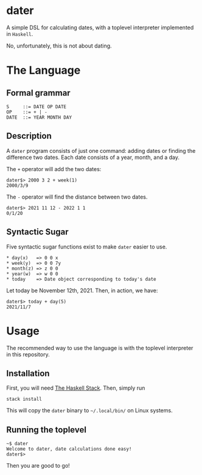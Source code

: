 # dater

A simple DSL for calculating dates, with a toplevel interpreter implemented in `Haskell`.

No, unfortunately, this is not about dating.

# The Language
## Formal grammar
```
S     ::= DATE OP DATE
OP    ::= + | -
DATE  ::= YEAR MONTH DAY
```
## Description
A `dater` program consists of just one command: adding dates or finding the difference two dates.
Each date consists of a year, month, and a day.

The `+` operator will add the two dates:
```
dater$> 2000 3 2 + week(1)
2000/3/9
```

The `-` operator will find the distance between two dates.
```
dater$> 2021 11 12 - 2022 1 1
0/1/20
```

## Syntactic Sugar
Five syntactic sugar functions exist to make `dater` easier to use.
```
* day(x)   => 0 0 x
* week(y)  => 0 0 7y
* month(z) => z 0 0
* year(w)  => w 0 0
* today    => Date object corresponding to today's date
```

Let today be November 12th, 2021.
Then, in action, we have:
```
dater$> today + day(5)
2021/11/7
```

# Usage
The recommended way to use the language is with the toplevel interpreter in this repository.

## Installation
First, you will need [The Haskell Stack](https://docs.haskellstack.org/en/stable/README/).
Then, simply run
```
stack install
```
This will copy the `dater` binary to `~/.local/bin/` on Linux systems.

## Running the toplevel
```
~$ dater
Welcome to dater, date calculations done easy!
dater$>
```
Then you are good to go!
